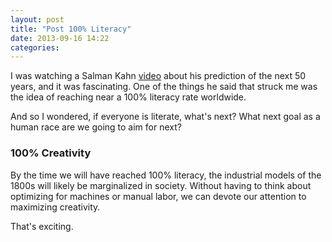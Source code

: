 ```yaml
---
layout: post
title: "Post 100% Literacy"
date: 2013-09-16 14:22
categories: 
---
```


I was watching a Salman Kahn [video](https://www.youtube.com/watch?v=CiKrFcgVSIU&feature=player_embedded) about his prediction of the next 50 years, and it was fascinating. One of the things he said that struck me was the idea of reaching near a 100% literacy rate worldwide. 

And so I wondered, if everyone is literate, what's next? What next goal as a human race are we going to aim for next? 

### 100% Creativity

By the time we will have reached 100% literacy, the industrial models of the 1800s will likely be marginalized in society. Without having to think about optimizing for machines or manual labor, we can devote our attention to maximizing creativity. 

That's exciting. 
